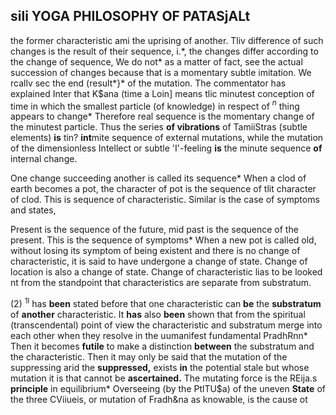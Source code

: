 ## **sili YOGA PHILOSOPHY OF PATASjALt**

the former characteristic ami the uprising of another. Tliv difference of such changes is the result of their sequence, i.\*, the changes differ according to the change of sequence, We do not\* as a matter of fact, see the actual succession of changes because that is a momentary subtle imitation. We rcallv sec the end (result*}* of the mutation. The commentator has explained Inter that K\$ana (time a Loin] means tlic minutest conception of time in which the smallest particle (of knowledge) in respect of *<sup>n</sup>* thing appears to change\* Therefore real sequence is the momentary change of the minutest particle. Thus the series **of vibrations** of TamiiStras (subtle elements) **is** tin? **int**mite sequence of external mutations, while the mutation of the dimensionless Intellect or subtle 'I'-feeling **is** the minute sequence **of** internal change.

One change succeeding another is called its sequence\* When a clod of earth becomes a pot, the character of pot is the sequence of tlit character of clod. This is sequence of characteristic. Similar is the case of symptoms and states,

Present is the sequence of the future, mid past is the sequence of the present. This is the sequence of symptoms\* When a new pot is called old, without losing its symptom of being existent and there is no change of characteristic, it is said to have undergone a change of state. Change of location is also a change of state. Change of characteristic lias to be looked nt from the standpoint that characteristics are separate from substratum.

(2) <sup>1</sup><sup>l</sup> has **been** stated before that one characteristic can **be** the **substratum** of **another** characteristic. It **has** also **been** shown that from the spiritual (transcendental) point of view the characteristic and substratum merge into each other when they resolve in the uumanifest fundamental PradhRnn\* Then it becomes **futile** to make a distinction **between** the substratum and the characteristic. Then it may only be said that the mutation of the suppressing arid the **suppressed,** exists **in** the potential stale but whose mutation it is that cannot be **ascertained.** The mutating force is the REija.s **principle** in equilibrium\* Overseeing (by the PtlTU\$a) of the uneven **State** of the three CViiueis, or mutation of Fradh&na as knowable, is the cause ot